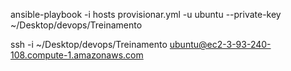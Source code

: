 ansible-playbook -i hosts provisionar.yml -u ubuntu --private-key ~/Desktop/devops/Treinamento

 ssh -i ~/Desktop/devops/Treinamento ubuntu@ec2-3-93-240-108.compute-1.amazonaws.com